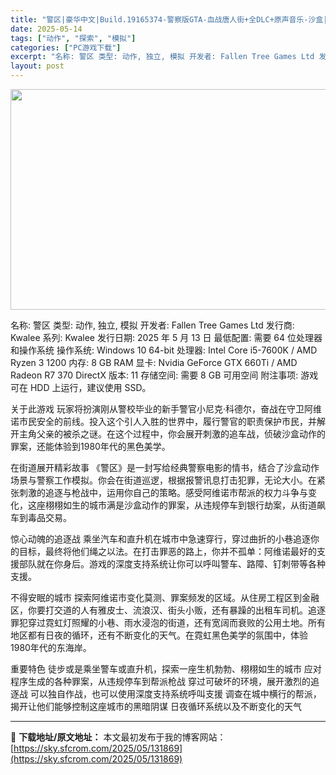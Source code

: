 ```yaml
---
title: "警区|豪华中文|Build.19165374-警察版GTA-血战唐人街+全DLC+原声音乐-沙盒|解压即撸|"
date: 2025-05-14
tags: ["动作", "探索", "模拟"]
categories: ["PC游戏下载"]
excerpt: "名称: 警区 类型: 动作, 独立, 模拟 开发者: Fallen Tree Games Ltd 发行商: Kwalee 系列: Kwalee 发行日期: 2025 年 5 月 13 日 最低配置: 需要 64 位处理器和操作系统 操作系统: Windows 10 64-bit 处理器: Intel&hellip;"
layout: post
---
```


<img class="aligncenter size-full wp-image-131866" src="https://sky.sfcrom.com/wp-content/uploads/2025/05/202505140537231.webp" alt="" width="616" height="353" />

名称: 警区
类型: 动作, 独立, 模拟
开发者: Fallen Tree Games Ltd
发行商: Kwalee
系列: Kwalee
发行日期: 2025 年 5 月 13 日
最低配置:
需要 64 位处理器和操作系统
操作系统: Windows 10 64-bit
处理器: Intel Core i5-7600K / AMD Ryzen 3 1200
内存: 8 GB RAM
显卡: Nvidia GeForce GTX 660Ti / AMD Radeon R7 370
DirectX 版本: 11
存储空间: 需要 8 GB 可用空间
附注事项: 游戏可在 HDD 上运行，建议使用 SSD。

关于此游戏
玩家将扮演刚从警校毕业的新手警官小尼克·科德尔，奋战在守卫阿维诺市民安全的前线。投入这个引人入胜的世界中，履行警官的职责保护市民，并解开主角父亲的被杀之谜。在这个过程中，你会展开刺激的追车战，侦破沙盒动作的罪案，还能体验到1980年代的黑色美学。

在街道展开精彩故事
《警区》是一封写给经典警察电影的情书，结合了沙盒动作场景与警察工作模拟。你会在街道巡逻，根据报警讯息打击犯罪，无论大小。在紧张刺激的追逐与枪战中，运用你自己的策略。感受阿维诺市帮派的权力斗争与变化，这座栩栩如生的城市满是沙盒动作的罪案，从违规停车到银行劫案，从街道飙车到毒品交易。

惊心动魄的追逐战
乘坐汽车和直升机在城市中急速穿行，穿过曲折的小巷追逐你的目标，最终将他们绳之以法。在打击罪恶的路上，你并不孤单：阿维诺最好的支援部队就在你身后。游戏的深度支持系统让你可以呼叫警车、路障、钉刺带等各种支援。

不得安眠的城市
探索阿维诺市变化莫测、罪案频发的区域。从住房工程区到金融区，你要打交道的人有雅皮士、流浪汉、街头小贩，还有暴躁的出租车司机。追逐罪犯穿过霓虹灯照耀的小巷、雨水浸泡的街道，还有宽阔而衰败的公用土地。所有地区都有日夜的循环，还有不断变化的天气。在霓虹黑色美学的氛围中，体验1980年代的东海岸。

重要特色
徒步或是乘坐警车或直升机，探索一座生机勃勃、栩栩如生的城市
应对程序生成的各种罪案，从违规停车到帮派枪战
穿过可破坏的环境，展开激烈的追逐战
可以独自作战，也可以使用深度支持系统呼叫支援
调查在城中横行的帮派，揭开让他们能够控制这座城市的黑暗阴谋
日夜循环系统以及不断变化的天气

---
📖 **下载地址/原文地址：** 本文最初发布于我的博客网站：[https://sky.sfcrom.com/2025/05/131869](https://sky.sfcrom.com/2025/05/131869)
